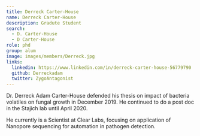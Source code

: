 ```yaml
---
title: Derreck Carter-House
name: Derreck Carter-House
description: Gradute Student
search:
  - D. Carter-House
  - D Carter-House
role: phd
group: alum
image: images/members/Derreck.jpg
links:
  linkedin: https://www.linkedin.com/in/derreck-carter-house-56779790
  github: Derreckadam
  twitter: ZygoAntagonist
---
```


Dr. Derreck Adam Carter-House defended his thesis on impact of bacteria volatiles on fungal growth in December 2019. He continued to do a post doc in the Stajich lab until April 2020.

He currently is a Scientist at Clear Labs, focusing on application of Nanopore sequencing for automation in pathogen detection.
